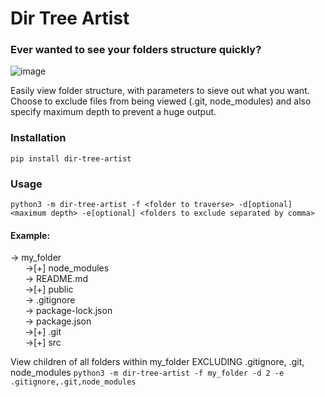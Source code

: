 # Dir Tree Artist

### Ever wanted to see your folders structure quickly?
![image](https://user-images.githubusercontent.com/59089164/148357706-40ed3cad-7564-44da-a520-39c8cbd77409.png)

Easily view folder structure, with parameters to sieve out what you want. Choose to exclude files from being viewed (.git, node_modules) and also specify maximum depth to prevent a huge output.

### Installation
```pip install dir-tree-artist```

### Usage
```python3 -m dir-tree-artist -f <folder to traverse> -d[optional] <maximum depth> -e[optional] <folders to exclude separated by comma>```

#### Example:
-> my_folder  
 &nbsp;&nbsp;&nbsp;&nbsp;&nbsp;&nbsp;->[+] node_modules  
 &nbsp;&nbsp;&nbsp;&nbsp;&nbsp;&nbsp;-> README.md  
 &nbsp;&nbsp;&nbsp;&nbsp;&nbsp;&nbsp;->[+] public  
 &nbsp;&nbsp;&nbsp;&nbsp;&nbsp;&nbsp;-> .gitignore  
 &nbsp;&nbsp;&nbsp;&nbsp;&nbsp;&nbsp;-> package-lock.json  
 &nbsp;&nbsp;&nbsp;&nbsp;&nbsp;&nbsp;-> package.json  
 &nbsp;&nbsp;&nbsp;&nbsp;&nbsp;&nbsp;->[+] .git  
 &nbsp;&nbsp;&nbsp;&nbsp;&nbsp;&nbsp;->[+] src   

View children of all folders within my_folder EXCLUDING .gitignore, .git, node_modules
```python3 -m dir-tree-artist -f my_folder -d 2 -e .gitignore,.git,node_modules```
